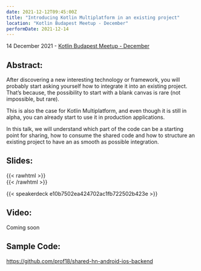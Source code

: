 ```yaml
---
date: 2021-12-12T09:45:00Z
title: "Introducing Kotlin Multiplatform in an existing project"
location: "Kotlin Budapest Meetup - December"
performDate: 2021-12-14
---
```


14 December 2021 - [Kotlin Budapest Meetup - December](https://www.meetup.com/Kotlin-Budapest/events/281867291/)

## Abstract:

After discovering a new interesting technology or framework, you will probably start asking yourself how to integrate it into an existing project. That’s because, the possibility to start with a blank canvas is rare (not impossible, but rare).

This is also the case for Kotlin Multiplatform, and even though it is still in alpha, you can already start to use it in production applications.

In this talk, we will understand which part of the code can be a starting point for sharing, how to consume the shared code and how to structure an existing project to have an as smooth as possible integration.

## Slides:
{{< rawhtml >}}
<br>
{{< /rawhtml >}}

{{< speakerdeck e10b7502ea424702ac1fb722502b423e >}}

## Video:

Coming soon

## Sample Code:

https://github.com/prof18/shared-hn-android-ios-backend
